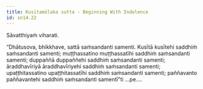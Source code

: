 ```yaml
---
title: Kusītamūlaka sutta - Beginning With Indolence
id: sn14.22
---
```


Sāvatthiyaṁ viharati.

“Dhātusova, bhikkhave, sattā saṁsandanti samenti. Kusītā kusītehi saddhiṁ saṁsandanti samenti; muṭṭhassatino muṭṭhassatīhi saddhiṁ saṁsandanti samenti; duppaññā duppaññehi saddhiṁ saṁsandanti samenti; āraddhavīriyā āraddhavīriyehi saddhiṁ saṁsandanti samenti; upaṭṭhitassatino upaṭṭhitassatīhi saddhiṁ saṁsandanti samenti; paññavanto paññavantehi saddhiṁ saṁsandanti samentī”ti …pe….